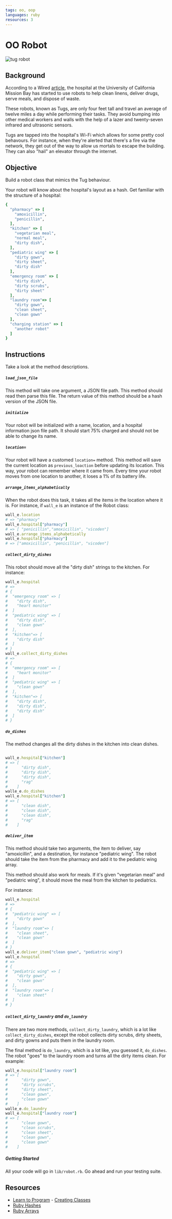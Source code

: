 ```yaml
---
tags: oo, oop
languages: ruby
resources: 3
---
```


# OO Robot

![tug robot](https://s3-us-west-2.amazonaws.com/web-dev-readme-photos/oo-labs/tug.jpg)

## Background

According to a Wired [article](http://www.wired.com/2015/02/incredible-hospital-robot-saving-lives-also-hate/), the hospital at the University of California Mission Bay has started to use robots to help clean linens, deliver drugs, serve meals, and dispose of waste. 

These robots, known as Tugs, are only four feet tall and travel an average of twelve miles a day while performing their tasks. They avoid bumping into other medical workers and walls with the help of a lazer and twenty-seven infrared and ultrasonic sensors.

Tugs are tapped into the hospital's Wi-Fi which allows for some pretty cool behavours. For instance, when they're alerted that there's a fire via the network, they get out of the way to allow us mortals to escape the building. They can also "hail" an elevator through the internet.

## Objective

Build a robot class that mimics the Tug behaviour.

Your robot will know about the hospital's layout as a hash. Get familiar with the structure of a hospital:

```ruby
{
  "pharmacy" => [
    "amoxicillin",
    "penicillin",
  ],
  "kitchen" => [
    "vegetarian meal",
    "normal meal",
    "dirty dish",
  ],
  "pediatric wing" => [
    "dirty gown", 
    "dirty sheet",
    "dirty dish"
  ],
  "emergency room" => [
    "dirty dish", 
    "dirty scrubs", 
    "dirty sheet"
  ],
  "laundry room"=> [
    "dirty gown",
    "clean sheet",
    "clean gown"
  ],
  "charging station" => [
    "another robot"
  ]
}
```

## Instructions

Take a look at the method descriptions.

##### `load_json_file`

This method will take one argument, a JSON file path. This method should read then parse this file. The return value of this method should be a hash version of the JSON file.

##### `initialize`

Your robot will be initialized with a name, location, and a hospital information json file path. It should start 75% charged and should not be able to change its name.

##### `location=`

Your robot will have a customed `location=` method. This method will save the current location as `previous_loaction` before updating its location. This way, your robot can remember where it came from. Every time your robot moves from one location to another, it loses a 1% of its battery life.

##### `arrange_items_alphabetically`

When the robot does this task, it takes all the items in the location where it is. For instance, if `wall_e` is an instance of the Robot class:

```ruby
wall_e.location
# => "pharmacy"
wall_e.hospital["pharmacy"]
# => [ "penicillin","amoxicillin", "vicoden"]
wall_e.arrange_items_alphabetically
wall_e.hospital["pharmacy"]
# => ["amoxicillin", "penicillin", "vicoden"]
``` 

##### `collect_dirty_dishes`

This robot should move all the "dirty dish" strings to the kitchen. For instance:

```ruby
wall_e.hospital
# => 
# { 
#  "emergency room" => [
#    "dirty dish",
#    "heart monitor"
#  ]
#  "pediatric wing" => [
#    "dirty dish",
#    "clean gown"
#  ],
#  "kitchen"=> [
#    "dirty dish"
#  ]
# }
wall_e.collect_dirty_dishes
# => 
# { 
#  "emergency room" => [
#    "heart monitor"
#  ]
#  "pediatric wing" => [
#    "clean gown"
#  ],
#  "kitchen"=> [
#    "dirty dish",
#    "dirty dish",
#    "dirty dish"
#  ]
# }
```

##### `do_dishes`

The method changes all the dirty dishes in the kitchen into clean dishes.

```ruby

wall_e.hospital["kitchen"]
# => [
#      "dirty dish",
#      "dirty dish",
#      "dirty dish",
#      "rag"
#    ]
walle_e.do_dishes
wall_e.hospital["kitchen"]
# => [
#      "clean dish",
#      "clean dish",
#      "clean dish",
#      "rag"
#    ]

```

##### `deliver_item`

This method should take two arguments, the item to deliver, say "amoxicillin", and a destination, for instance "pediatric wing". The robot should take the item from the pharmacy and add it to the pediatric wing array.

This method should also work for meals. If it's given "vegetarian meal" and "pediatric wing", it should move the meal from the kitchen to pediatrics.

For instance:

```ruby
wall_e.hospital
# => 
# { 
#  "pediatric wing" => [
#    "dirty gown"
#  ],
#  "laundry room"=> [
#    "clean sheet",
#    "clean gown"
#  ]
# }
wall_e.deliver_item("clean gown", "pediatric wing")
wall_e.hospital
# => 
# { 
#  "pediatric wing" => [
#    "dirty gown",
#    "clean gown"
#  ],
#  "laundry room"=> [
#    "clean sheet"
#  ]
# }
```

##### `collect_dirty_laundry` and `do_laundry`

There are two more methods, `collect_dirty_laundry`, which is a lot like `collect_dirty_dishes`, except the robot collects dirty scrubs, dirty sheets, and dirty gowns and puts them in the laundry room.

The final method is `do_laundry`, which is a lot like, you guessed it, `do_dishes`. The robot "goes" to the laundry room and turns all the dirty items clean. For example:

```ruby
wall_e.hospital["laundry room"]
# => [
#      "dirty gown",
#      "dirty scrubs",
#      "dirty sheet",
#      "clean gown",
#      "clean gown"
#    ]
walle_e.do_laundry
wall_e.hospital["laundry room"]
# => [
#      "clean gown",
#      "clean scrubs",
#      "clean sheet",
#      "clean gown",
#      "clean gown"
#    ]
```

##### Getting Started

All your code will go in `lib/robot.rb`. Go ahead and run your testing suite.

## Resources

* [Learn to Program](http://books.flatironschool.com/books/43) - [Creating Classes](http://books.flatironschool.com/books/43?page=113)
* [Ruby Hashes](http://ruby-doc.org/core-2.1.5/Hash.html)
* [Ruby Arrays](http://ruby-doc.org/core-2.1.5/Array.html)
